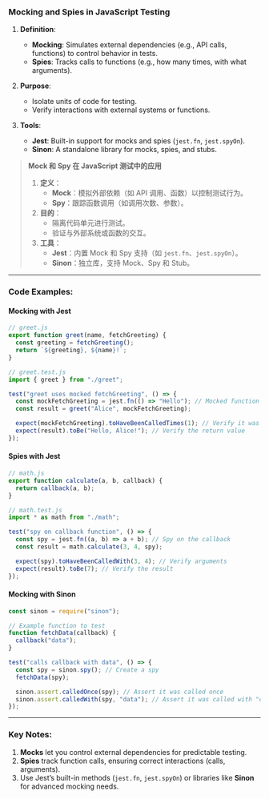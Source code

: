 ### Mocking and Spies in JavaScript Testing

<audio src="C:\Users\10691\Downloads\1.  Definition..mp3"></audio>

1. **Definition**:  
   - **Mocking**: Simulates external dependencies (e.g., API calls, functions) to control behavior in tests.  
   - **Spies**: Tracks calls to functions (e.g., how many times, with what arguments).

2. **Purpose**:  
   - Isolate units of code for testing.  
   - Verify interactions with external systems or functions.  

3. **Tools**:  
   - **Jest**: Built-in support for mocks and spies (`jest.fn`, `jest.spyOn`).  
   - **Sinon**: A standalone library for mocks, spies, and stubs.

> **Mock 和 Spy 在 JavaScript 测试中的应用**  
>
> <audio src="C:\Users\10691\Downloads\定义：     - Mock：.mp3"></audio>
>
> 1. **定义**：  
>    - **Mock**：模拟外部依赖（如 API 调用、函数）以控制测试行为。  
>    - **Spy**：跟踪函数调用（如调用次数、参数）。  
> 2. **目的**：  
>    - 隔离代码单元进行测试。  
>    - 验证与外部系统或函数的交互。  
> 3. **工具**：  
>    - **Jest**：内置 Mock 和 Spy 支持（如 `jest.fn`、`jest.spyOn`）。  
>    - **Sinon**：独立库，支持 Mock、Spy 和 Stub。

---

### Code Examples:

#### **Mocking with Jest**
```javascript
// greet.js
export function greet(name, fetchGreeting) {
  const greeting = fetchGreeting();
  return `${greeting}, ${name}!`;
}

// greet.test.js
import { greet } from "./greet";

test("greet uses mocked fetchGreeting", () => {
  const mockFetchGreeting = jest.fn(() => "Hello"); // Mocked function
  const result = greet("Alice", mockFetchGreeting);

  expect(mockFetchGreeting).toHaveBeenCalledTimes(1); // Verify it was called
  expect(result).toBe("Hello, Alice!"); // Verify the return value
});
```

#### **Spies with Jest**
```javascript
// math.js
export function calculate(a, b, callback) {
  return callback(a, b);
}

// math.test.js
import * as math from "./math";

test("spy on callback function", () => {
  const spy = jest.fn((a, b) => a + b); // Spy on the callback
  const result = math.calculate(3, 4, spy);

  expect(spy).toHaveBeenCalledWith(3, 4); // Verify arguments
  expect(result).toBe(7); // Verify the result
});
```

#### **Mocking with Sinon**
```javascript
const sinon = require("sinon");

// Example function to test
function fetchData(callback) {
  callback("data");
}

test("calls callback with data", () => {
  const spy = sinon.spy(); // Create a spy
  fetchData(spy);

  sinon.assert.calledOnce(spy); // Assert it was called once
  sinon.assert.calledWith(spy, "data"); // Assert it was called with "data"
});
```

---

### Key Notes:
1. **Mocks** let you control external dependencies for predictable testing.  
2. **Spies** track function calls, ensuring correct interactions (calls, arguments).  
3. Use Jest’s built-in methods (`jest.fn`, `jest.spyOn`) or libraries like **Sinon** for advanced mocking needs.